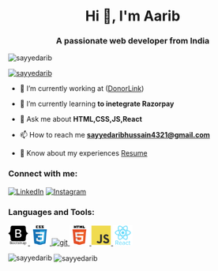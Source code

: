 <h1 align="center">Hi 👋, I'm Aarib</h1>
<h3 align="center">A passionate web developer from India</h3>

<p align="left"> <img src="https://komarev.com/ghpvc/?username=sayyedarib&label=Profile%20views&color=0e75b6&style=flat" alt="sayyedarib" /> </p>

<p align="left"> <a href="https://github.com/ryo-ma/github-profile-trophy"><img src="https://github-profile-trophy.vercel.app/?username=sayyedarib" alt="sayyedarib" /></a> </p>

- 🔭 I’m currently working at ([DonorLink](https://github.com/sayyedarib/Donation))

- 🌱 I’m currently learning **to inetegrate Razorpay**

- 💬 Ask me about **HTML,CSS,JS,React**

- 📫 How to reach me **sayyedaribhussain4321@gmail.com**

- 📄 Know about my experiences [Resume](https://docs.google.com/document/d/1xjCeJp1lBfnVt4XmhPCDCjI5W6dDwWOA34MtSVnEYVs/edit?usp=sharing)

<h3 align="left">Connect with me:</h3>
<p align="left">
<a href="https://linkedin.com/in/sayyed arib hussain" target="blank"><img align="center" src="https://raw.githubusercontent.com/rahuldkjain/github-profile-readme-generator/master/src/images/icons/Social/linked-in-alt.svg" alt="LinkedIn" height="30" width="40" /></a>
  <a href="https://www.instagram.com/sayyedarib4321/" target="blank"><img align="center" src="https://github.com/rahuldkjain/github-profile-readme-generator/blob/master/src/images/icons/Social/instagram.svg" alt="Instagram" height="30" width="40" /></a>
</p>

<h3 align="left">Languages and Tools:</h3>
<p align="left"> <a href="https://getbootstrap.com" target="_blank" rel="noreferrer"> <img src="https://raw.githubusercontent.com/devicons/devicon/master/icons/bootstrap/bootstrap-plain-wordmark.svg" alt="bootstrap" width="40" height="40"/> </a> <a href="https://www.w3schools.com/css/" target="_blank" rel="noreferrer"> <img src="https://raw.githubusercontent.com/devicons/devicon/master/icons/css3/css3-original-wordmark.svg" alt="css3" width="40" height="40"/> </a> <a href="https://git-scm.com/" target="_blank" rel="noreferrer"> <img src="https://www.vectorlogo.zone/logos/git-scm/git-scm-icon.svg" alt="git" width="40" height="40"/> </a> <a href="https://www.w3.org/html/" target="_blank" rel="noreferrer"> <img src="https://raw.githubusercontent.com/devicons/devicon/master/icons/html5/html5-original-wordmark.svg" alt="html5" width="40" height="40"/> </a> <a href="https://developer.mozilla.org/en-US/docs/Web/JavaScript" target="_blank" rel="noreferrer"> <img src="https://raw.githubusercontent.com/devicons/devicon/master/icons/javascript/javascript-original.svg" alt="javascript" width="40" height="40"/> </a> <a href="https://reactjs.org/" target="_blank" rel="noreferrer"> <img src="https://raw.githubusercontent.com/devicons/devicon/master/icons/react/react-original-wordmark.svg" alt="react" width="40" height="40"/> </a> </p>

<p><img align="left" src="https://github-readme-stats.vercel.app/api/top-langs?username=sayyedarib&show_icons=true&locale=en&layout=compact" alt="sayyedarib" /></p>

<p>&nbsp;<img align="center" src="https://github-readme-stats.vercel.app/api?username=sayyedarib&show_icons=true&locale=en" alt="sayyedarib" /></p>

